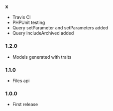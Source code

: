 ### x

* Travis CI
* PHPUnit testing
* Query setParameter and setParameters added
* Query includeArchived added

### 1.2.0

* Models generated with traits

### 1.1.0

* Files api

### 1.0.0

* First release
